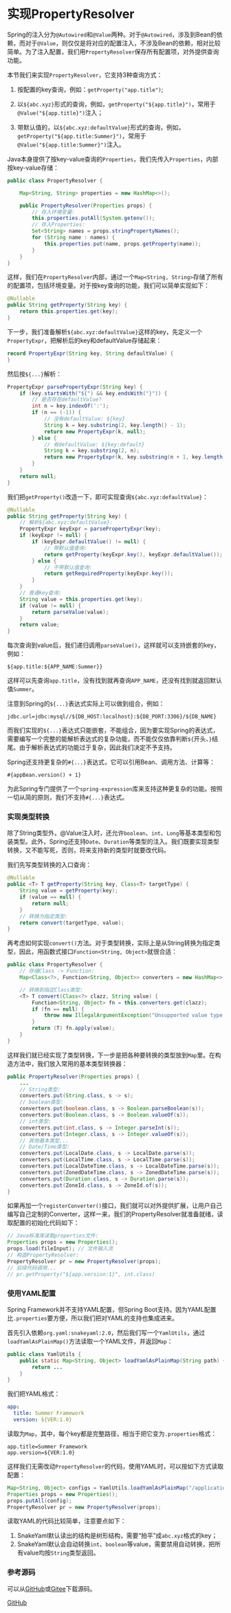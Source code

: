 # 实现PropertyResolver

Spring的注入分为`@Autowired`和`@Value`两种。对于`@Autowired`，涉及到Bean的依赖，而对于`@Value`，则仅仅是将对应的配置注入，不涉及Bean的依赖，相对比较简单。为了注入配置，我们用`PropertyResolver`保存所有配置项，对外提供查询功能。

本节我们来实现`PropertyResolver`，它支持3种查询方式：

1. 按配置的key查询，例如：`getProperty("app.title")`;

2. 以`${abc.xyz}`形式的查询，例如，`getProperty("${app.title}")`，常用于`@Value("${app.title}")`注入；

3. 带默认值的，以`${abc.xyz:defaultValue}`形式的查询，例如，`getProperty("${app.title:Summer}")`，常用于`@Value("${app.title:Summer}")`注入。

Java本身提供了按key-value查询的`Properties`，我们先传入`Properties`，内部按key-value存储：

```java
public class PropertyResolver {

    Map<String, String> properties = new HashMap<>();

    public PropertyResolver(Properties props) {
        // 存入环境变量:
        this.properties.putAll(System.getenv());
        // 存入Properties:
        Set<String> names = props.stringPropertyNames();
        for (String name : names) {
            this.properties.put(name, props.getProperty(name));
        }
    }
}
```

这样，我们在`PropertyResolver`内部，通过一个`Map<String, String>`存储了所有的配置项，包括环境变量。对于按key查询的功能，我们可以简单实现如下：

```java
@Nullable
public String getProperty(String key) {
    return this.properties.get(key);
}
```

下一步，我们准备解析`${abc.xyz:defaultValue}`这样的key，先定义一个`PropertyExpr`，把解析后的key和defaultValue存储起来：

```java
record PropertyExpr(String key, String defaultValue) {
}
```

然后按`${...}`解析：

```java
PropertyExpr parsePropertyExpr(String key) {
    if (key.startsWith("${") && key.endsWith("}")) {
        // 是否存在defaultValue?
        int n = key.indexOf(':');
        if (n == (-1)) {
            // 没有defaultValue: ${key}
            String k = key.substring(2, key.length() - 1);
            return new PropertyExpr(k, null);
        } else {
            // 有defaultValue: ${key:default}
            String k = key.substring(2, n);
            return new PropertyExpr(k, key.substring(n + 1, key.length() - 1));
        }
    }
    return null;
}
```

我们把`getProperty()`改造一下，即可实现查询`${abc.xyz:defaultValue}`：

```java
@Nullable
public String getProperty(String key) {
    // 解析${abc.xyz:defaultValue}:
    PropertyExpr keyExpr = parsePropertyExpr(key);
    if (keyExpr != null) {
        if (keyExpr.defaultValue() != null) {
            // 带默认值查询:
            return getProperty(keyExpr.key(), keyExpr.defaultValue());
        } else {
            // 不带默认值查询:
            return getRequiredProperty(keyExpr.key());
        }
    }
    // 普通key查询:
    String value = this.properties.get(key);
    if (value != null) {
        return parseValue(value);
    }
    return value;
}
```

每次查询到value后，我们递归调用`parseValue()`，这样就可以支持嵌套的key，例如：

```plain
${app.title:${APP_NAME:Summer}}
```

这样可以先查询`app.title`，没有找到就再查询`APP_NAME`，还没有找到就返回默认值`Summer`。

注意到Spring的`${...}`表达式实际上可以做到组合，例如：

```plain
jdbc.url=jdbc:mysql//${DB_HOST:localhost}:${DB_PORT:3306}/${DB_NAME}
```

而我们实现的`${...}`表达式只能嵌套，不能组合，因为要实现Spring的表达式，需要编写一个完整的能解析表达式的复杂功能，而不能仅仅依靠判断`${`开头、`}`结尾。由于解析表达式的功能过于复杂，因此我们决定不予支持。

Spring还支持更复杂的`#{...}`表达式，它可以引用Bean、调用方法、计算等：

```plain
#{appBean.version() + 1}
```

为此Spring专门提供了一个`spring-expression`库来支持这种更复杂的功能。按照一切从简的原则，我们不支持`#{...}`表达式。

### 实现类型转换

除了String类型外，@Value注入时，还允许`boolean`、`int`、`Long`等基本类型和包装类型。此外，Spring还支持`Date`、`Duration`等类型的注入。我们既要实现类型转换，又不能写死，否则，将来支持新的类型时就要改代码。

我们先写类型转换的入口查询：

```java
@Nullable
public <T> T getProperty(String key, Class<T> targetType) {
    String value = getProperty(key);
    if (value == null) {
        return null;
    }
    // 转换为指定类型:
    return convert(targetType, value);
}
```

再考虑如何实现`convert()`方法。对于类型转换，实际上是从String转换为指定类型，因此，用函数式接口`Function<String, Object>`就很合适：

```java
public class PropertyResolver {
    // 存储Class -> Function:
    Map<Class<?>, Function<String, Object>> converters = new HashMap<>();

    // 转换到指定Class类型:
    <T> T convert(Class<?> clazz, String value) {
        Function<String, Object> fn = this.converters.get(clazz);
        if (fn == null) {
            throw new IllegalArgumentException("Unsupported value type: " + clazz.getName());
        }
        return (T) fn.apply(value);
    }
}
```

这样我们就已经实现了类型转换，下一步是把各种要转换的类型放到`Map`里。在构造方法中，我们放入常用的基本类型转换器：

```java
public PropertyResolver(Properties props) {
    ...
    // String类型:
    converters.put(String.class, s -> s);
    // boolean类型:
    converters.put(boolean.class, s -> Boolean.parseBoolean(s));
    converters.put(Boolean.class, s -> Boolean.valueOf(s));
    // int类型:
    converters.put(int.class, s -> Integer.parseInt(s));
    converters.put(Integer.class, s -> Integer.valueOf(s));
    // 其他基本类型...
    // Date/Time类型:
    converters.put(LocalDate.class, s -> LocalDate.parse(s));
    converters.put(LocalTime.class, s -> LocalTime.parse(s));
    converters.put(LocalDateTime.class, s -> LocalDateTime.parse(s));
    converters.put(ZonedDateTime.class, s -> ZonedDateTime.parse(s));
    converters.put(Duration.class, s -> Duration.parse(s));
    converters.put(ZoneId.class, s -> ZoneId.of(s));
}
```

如果再加一个`registerConverter()`接口，我们就可以对外提供扩展，让用户自己编写自己定制的Converter，这样一来，我们的PropertyResolver就准备就绪，读取配置的初始化代码如下：

```java
// Java标准库读取properties文件:
Properties props = new Properties();
props.load(fileInput); // 文件输入流
// 构造PropertyResolver:
PropertyResolver pr = new PropertyResolver(props);
// 后续代码调用...
// pr.getProperty("${app.version:1}", int.class)
```

### 使用YAML配置

Spring Framework并不支持YAML配置，但Spring Boot支持。因为YAML配置比`.properties`要方便，所以我们把对YAML的支持也集成进来。

首先引入依赖`org.yaml:snakeyaml:2.0`，然后我们写一个`YamlUtils`，通过`loadYamlAsPlainMap()`方法读取一个YAML文件，并返回`Map`：

```java
public class YamlUtils {
    public static Map<String, Object> loadYamlAsPlainMap(String path) {
        return ...
    }
}
```

我们把YAML格式：

```yaml
app:
  title: Summer Framework
  version: ${VER:1.0}
```

读取为`Map`，其中，每个key都是完整路径，相当于把它变为`.properties`格式：

```plain
app.title=Summer Framework
app.version=${VER:1.0}
```

这样我们无需改动`PropertyResolver`的代码，使用YAML时，可以按如下方式读取配置：

```java
Map<String, Object> configs = YamlUtils.loadYamlAsPlainMap("/application.yml");
Properties props = new Properties();
props.putAll(config);
PropertyResolver pr = new PropertyResolver(props);
```

读取YAML的代码比较简单，注意要点如下：

1. SnakeYaml默认读出的结构是树形结构，需要“拍平”成`abc.xyz`格式的key；
2. SnakeYaml默认会自动转换`int`、`boolean`等value，需要禁用自动转换，把所有value均按`String`类型返回。

### 参考源码

可以从[GitHub](https://github.com/michaelliao/summer-framework/tree/master/step-by-step/property-resolver)或[Gitee](https://gitee.com/liaoxuefeng/summer-framework/tree/master/step-by-step/property-resolver)下载源码。

<a class="git-explorer" href="https://github.com/michaelliao/summer-framework/tree/master/step-by-step/property-resolver">GitHub</a>
